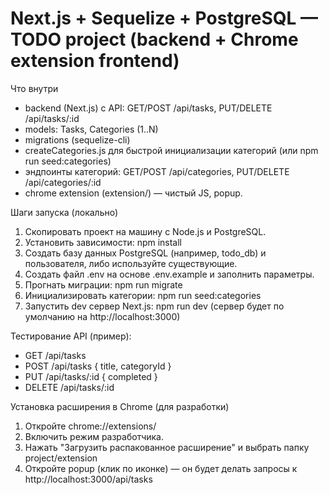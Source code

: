 # Next.js + Sequelize + PostgreSQL — TODO project (backend + Chrome extension frontend)

Что внутри

- backend (Next.js) с API: GET/POST /api/tasks, PUT/DELETE /api/tasks/:id
- models: Tasks, Categories (1..N)
- migrations (sequelize-cli)
- createCategories.js для быстрой инициализации категорий (или npm run seed:categories)
- эндпоинты категорий: GET/POST /api/categories, PUT/DELETE /api/categories/:id
- chrome extension (extension/) — чистый JS, popup.


Шаги запуска (локально)

1. Скопировать проект на машину с Node.js и PostgreSQL.
2. Установить зависимости:
   npm install
3. Создать базу данных PostgreSQL (например, todo_db) и пользователя, либо используйте существующие.
4. Создать файл .env на основе .env.example и заполнить параметры.
5. Прогнать миграции:
   npm run migrate
6. Инициализировать категории:
   npm run seed:categories
7. Запустить dev сервер Next.js:
   npm run dev
   (сервер будет по умолчанию на http://localhost:3000)

Тестирование API (пример):

- GET /api/tasks
- POST /api/tasks { title, categoryId }
- PUT /api/tasks/:id { completed }
- DELETE /api/tasks/:id

Установка расширения в Chrome (для разработки)

1. Откройте chrome://extensions/
2. Включить режим разработчика.
3. Нажать "Загрузить распакованное расширение" и выбрать папку project/extension
4. Откройте popup (клик по иконке) — он будет делать запросы к http://localhost:3000/api/tasks

